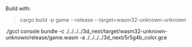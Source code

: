 Build with:
> cargo build -p game --release --target=wasm32-unknown-unknown

./gccl console bundle -c ./../../../3d_next/target/wasm32-unknown-unknown/release/game.wasm -a ./../../../3d_next/5r5g4b_color.gce